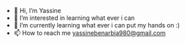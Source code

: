 - 👋 Hi, I’m Yassine
- 👀 I’m interested in learning what ever i can
- 🌱 I’m currently learning what ever i can put my hands on :)
- 📫 How to reach me yassinebenarbia980@gmail.com
<!---
yassinebenarbia/yassinebenarbia is a ✨ special ✨ repository because its `README.md` (this file) appears on your GitHub profile.
You can click the Preview link to take a look at your changes.
--->
